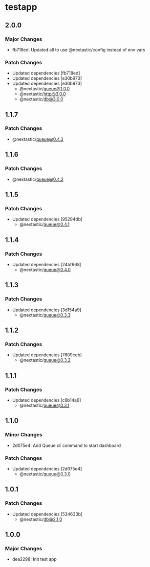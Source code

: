 # testapp

## 2.0.0

### Major Changes

- fb718ed: Updated all to use @nextastic/config instead of env vars

### Patch Changes

- Updated dependencies [fb718ed]
- Updated dependencies [e30b973]
- Updated dependencies [e30b973]
  - @nextastic/queue@1.0.0
  - @nextastic/http@3.0.0
  - @nextastic/db@3.0.0

## 1.1.7

### Patch Changes

- @nextastic/queue@0.4.3

## 1.1.6

### Patch Changes

- @nextastic/queue@0.4.2

## 1.1.5

### Patch Changes

- Updated dependencies [95294db]
  - @nextastic/queue@0.4.1

## 1.1.4

### Patch Changes

- Updated dependencies [24bf668]
  - @nextastic/queue@0.4.0

## 1.1.3

### Patch Changes

- Updated dependencies [3d154a9]
  - @nextastic/queue@0.3.3

## 1.1.2

### Patch Changes

- Updated dependencies [7609ceb]
  - @nextastic/queue@0.3.2

## 1.1.1

### Patch Changes

- Updated dependencies [c6b14a6]
  - @nextastic/queue@0.3.1

## 1.1.0

### Minor Changes

- 2d075e4: Add Queue cli command to start dashboard

### Patch Changes

- Updated dependencies [2d075e4]
  - @nextastic/queue@0.3.0

## 1.0.1

### Patch Changes

- Updated dependencies [534633b]
  - @nextastic/db@2.1.0

## 1.0.0

### Major Changes

- dea2298: Init test app
